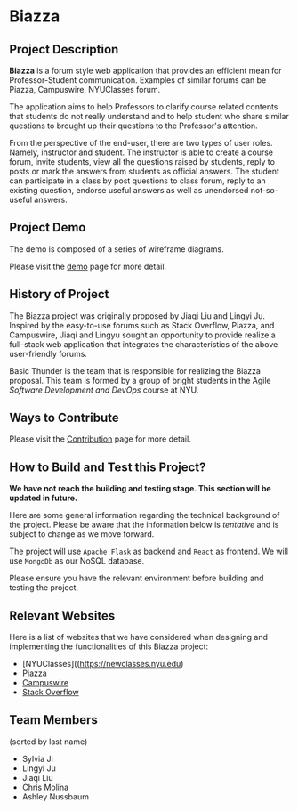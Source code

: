 # Biazza

## Project Description
__Biazza__ is a forum style web application that provides an efficient mean for Professor-Student communication. Examples of similar forums can be Piazza, Campuswire, NYUClasses forum.

The application aims to help Professors to clarify course related contents that students do not really understand and to help student who share similar questions to brought up their questions to the Professor's attention.

From the perspective of the end-user, there are two types of user roles. Namely, instructor and student. The instructor is able to create a course forum, invite students, view all the questions raised by students, reply to posts or mark the answers from students as official answers. The student can participate in a class by post questions to class forum, reply to an existing question, endorse useful answers as well as unendorsed not-so-useful answers.

## Project Demo
The demo is composed of a series of wireframe diagrams.

Please visit the [demo](https://invis.io/28W5IVVJ67M) page for more detail.

## History of Project
The Biazza project was originally proposed by Jiaqi Liu and Lingyi Ju. Inspired by the easy-to-use forums such as Stack Overflow, Piazza, and Campuswire, Jiaqi and Lingyu sought an opportunity to provide realize a full-stack web application that integrates the characteristics of the above user-friendly forums.

Basic Thunder is the team that is responsible for realizing the Biazza proposal. This team is formed by a group of bright students in the Agile _Software Development and DevOps_ course at NYU.

## Ways to Contribute
Please visit the [Contribution]() page for more detail.

## How to Build and Test this Project?
__We have not reach the building and testing stage. This section will be updated in future.__

Here are some general information regarding the  technical background of the project. Please be aware that the information below is _tentative_ and is subject to change as we move forward.

The project will use `Apache Flask` as backend and `React` as frontend. We will use `MongoDb` as our NoSQL database.

Please ensure you have the relevant environment before building and testing the project.

## Relevant Websites
Here is a list of websites that we have considered when designing and implementing the functionalities of this Biazza project:
* [NYUClasses]((https://newclasses.nyu.edu)
* [Piazza](https://www.google.com)
* [Campuswire](https://campuswire.com/)
* [Stack Overflow](https://stackoverflow.com/)

## Team Members
(sorted by last name)
  * Sylvia Ji
  * Lingyi Ju
  * Jiaqi Liu
  * Chris Molina
  * Ashley Nussbaum
